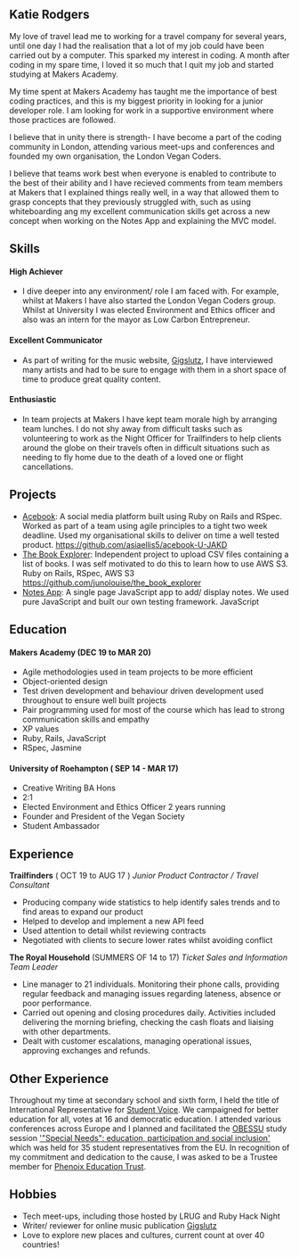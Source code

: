 ## Katie Rodgers

My love of travel lead me to working for a travel company for several years, until one day I had the realisation that a lot of my job could have been carried out by a computer. This sparked my interest in coding. A month after coding in my spare time, I loved it so much that I quit my job and started studying at Makers Academy.

My time spent at Makers Academy has taught me the importance of best coding practices, and this is my biggest priority in looking for a junior developer role. I am looking for work in a supportive environment where those practices are followed.

I believe that in unity there is strength- I have become a part of the coding community in London, attending various meet-ups and conferences and founded my own organisation, the London Vegan Coders.

I believe that teams work best when everyone is enabled to contribute to the best of their ability and I have recieved comments from team members at Makers that I explained things really well, in a way that allowed them to grasp concepts that they previously struggled with, such as using whiteboarding ang my excellent communication skills get across a new concept when working on the Notes App and explaining the MVC model.

## Skills

#### High Achiever

- I dive deeper into any environment/ role I am faced with. For example, whilst at Makers I have also started the London Vegan Coders group. Whilst at University I was elected Environment and Ethics officer and also was an intern for the mayor as Low Carbon Entrepreneur.

#### Excellent Communicator

- As part of writing for the music website, [Gigslutz](http://www.gigslutz.co.uk/author/katie-rodgers/), I have interviewed many artists and had to be sure to engage with them in a short space of time to produce great quality content. 

#### Enthusiastic

- In team projects at Makers I have kept team morale high by arranging team lunches. I do not shy away from difficult tasks such as volunteering to work as the Night Officer for Trailfinders to help clients around the globe on their travels often in difficult situations such as needing to fly home due to the death of a loved one or flight cancellations. 

## Projects

- [Acebook](https://acebook-u-jakd.herokuapp.com/): A social media platform built using Ruby on Rails and RSpec. Worked as part of a team using agile principles to a tight two week deadline. Used my organisational skills to deliver on time a well tested product. https://github.com/asiaellis5/acebook-U-JAKD 
- [The Book Explorer](https://the-book-explorer-1.herokuapp.com/): Independent project to upload CSV files containing a list of books. I was self motivated to do this to learn how to use AWS S3. Ruby on Rails, RSpec, AWS S3 https://github.com/junolouise/the_book_explorer 
- [Notes App](https://github.com/junolouise/notesApp): A single page JavaScript app to add/ display notes. We used pure JavaScript and built our own testing framework. JavaScript  

## Education

#### Makers Academy (DEC 19 to MAR 20)

- Agile methodologies used in team projects to be more efficient
- Object-oriented design
- Test driven development and behaviour driven development used throughout to ensure well built projects
- Pair programming used for most of the course which has lead to strong communication skills and empathy
- XP values
- Ruby, Rails, JavaScript
- RSpec, Jasmine

#### University of Roehampton ( SEP 14 - MAR 17)

- Creative Writing BA Hons
- 2:1
- Elected Environment and Ethics Officer 2 years running
- Founder and President of the Vegan Society
- Student Ambassador

## Experience

**Trailfinders** ( OCT 19 to AUG 17 ) *Junior Product Contractor / Travel Consultant*
- Producing company wide statistics to help identify sales trends and to find areas to expand our product
- Helped to develop and implement a new API feed
- Used attention to detail whilst reviewing contracts 
- Negotiated with clients to secure lower rates whilst avoiding conflict


**The Royal Household** (SUMMERS OF 14 to 17) *Ticket Sales and Information Team Leader*
- Line manager to 21 individuals. Monitoring their phone calls, providing regular feedback and managing issues regarding lateness, absence or poor performance.
- Carried out opening and closing procedures daily. Activities included delivering the morning briefing, checking the cash floats and liaising with other departments.
- Dealt with customer escalations, managing operational issues, approving exchanges and refunds.

## Other Experience

Throughout my time at secondary school and sixth form, I held the title of International Representative for [Student Voice](https://www.studentvoice.co.uk/). We campaigned for better education for all, votes at 16 and democratic education. I attended various conferences across Europe and I planned and facilitated the [OBESSU](https://www.obessu.org/) study session ['"Special Needs": education, participation and social inclusion'](https://rm.coe.int/16806fd5b0) which was held for 35 student representatives from the EU. In recognition of my commitment and dedication to the cause, I was asked to be a Trustee member for [Phenoix Education Trust](https://www.phoenixeducation.co.uk/).

## Hobbies

- Tech meet-ups, including those hosted by LRUG and Ruby Hack Night
- Writer/ reviewer for online music publication [Gigslutz](http://www.gigslutz.co.uk/author/katie-rodgers/)
- Love to explore new places and cultures, current count at over 40 countries!
